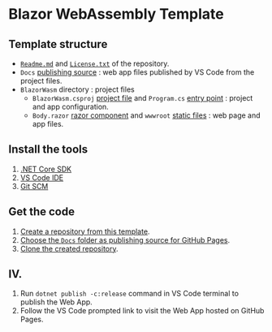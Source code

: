 # Blazor WebAssembly Template

## Template structure
- [`Readme.md`](https://help.github.com/en/github/creating-cloning-and-archiving-repositories/about-readmes) and [`License.txt`](https://help.github.com/en/github/creating-cloning-and-archiving-repositories/licensing-a-repository) of the repository.
- `Docs` [publishing source](https://help.github.com/en/github/working-with-github-pages/configuring-a-publishing-source-for-your-github-pages-site#choosing-a-publishing-source) : web app files published by VS Code from the project files.
- `BlazorWasm` directory : project files
  - `BlazorWasm.csproj` [project file](https://docs.microsoft.com/en-us/dotnet/architecture/blazor-for-web-forms-developers/project-structure#project-file) and `Program.cs` [entry point](https://docs.microsoft.com/en-us/dotnet/architecture/blazor-for-web-forms-developers/project-structure#entry-point) : project and app configuration.
  - `Body.razor` [razor component](https://docs.microsoft.com/en-us/dotnet/architecture/blazor-for-web-forms-developers/project-structure#razor-components) and `wwwroot` [static files](https://docs.microsoft.com/en-us/dotnet/architecture/blazor-for-web-forms-developers/project-structure#static-files) : web page and app files.
## Install the tools
1. [.NET Core SDK](https://dotnet.microsoft.com/download)
2. [VS Code IDE](https://code.visualstudio.com/download)
3. [Git SCM](https://git-scm.com/downloads)
## Get the code
1. [Create a repository from this template](https://github.com/FrancoisDotNet/BlazorWasm/generate).
2. [Choose the `Docs` folder as publishing source for GitHub Pages](https://help.github.com/en/github/working-with-github-pages/configuring-a-publishing-source-for-your-github-pages-site#choosing-a-publishing-source).
3. [Clone the created repository](https://help.github.com/en/github/creating-cloning-and-archiving-repositories/cloning-a-repository).

## IV. 
1. Run `dotnet publish -c:release` command in VS Code terminal to publish the Web App.
2. Follow the VS Code prompted link to visit the Web App hosted on GitHub Pages.
